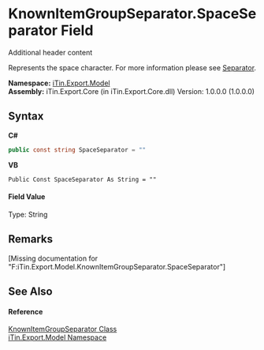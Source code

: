 # KnownItemGroupSeparator.SpaceSeparator Field
Additional header content 

Represents the space character. For more information please see <a href="P_iTin_Export_Model_GroupItemModel_Separator">Separator</a>.

**Namespace:**&nbsp;<a href="N_iTin_Export_Model">iTin.Export.Model</a><br />**Assembly:**&nbsp;iTin.Export.Core (in iTin.Export.Core.dll) Version: 1.0.0.0 (1.0.0.0)

## Syntax

**C#**<br />
``` C#
public const string SpaceSeparator = ""
```

**VB**<br />
``` VB
Public Const SpaceSeparator As String = ""
```


#### Field Value
Type: String

## Remarks
\[Missing <remarks> documentation for "F:iTin.Export.Model.KnownItemGroupSeparator.SpaceSeparator"\]

## See Also


#### Reference
<a href="T_iTin_Export_Model_KnownItemGroupSeparator">KnownItemGroupSeparator Class</a><br /><a href="N_iTin_Export_Model">iTin.Export.Model Namespace</a><br />